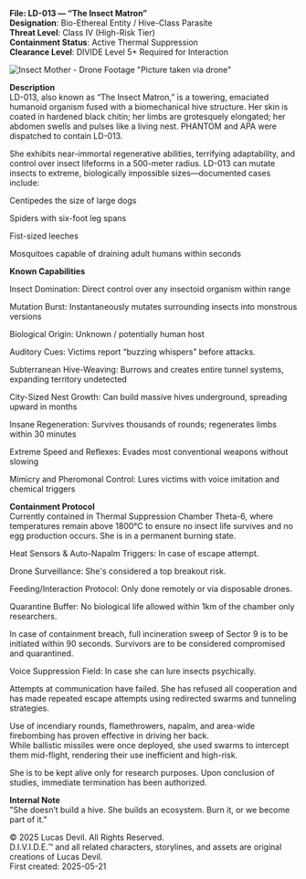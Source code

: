 **File: LD-013 — “The Insect Matron”**  
**Designation**: Bio-Ethereal Entity / Hive-Class Parasite  
**Threat Level**: Class IV (High-Risk Tier)  
**Containment Status**: Active Thermal Suppression  
**Clearance Level**: DIVIDE Level 5+ Required for Interaction  


![Insect Mother - Drone Footage](https://pbs.twimg.com/media/GrerbmQWMAAVC5b?format=jpg&name=large)
"Picture taken via drone"



**Description**  
LD-013, also known as “The Insect Matron,” is a towering, emaciated humanoid organism fused with a biomechanical hive structure. Her skin is coated in hardened black chitin; her limbs are grotesquely elongated; her abdomen swells and pulses like a living nest.  PHANTOM and APA were dispatched to contain LD-013.

She exhibits near-immortal regenerative abilities, terrifying adaptability, and control over insect lifeforms in a 500-meter radius. LD-013 can mutate insects to extreme, biologically impossible sizes—documented cases include:  

Centipedes the size of large dogs  

Spiders with six-foot leg spans  

Fist-sized leeches  

Mosquitoes capable of draining adult humans within seconds  

**Known Capabilities**  

Insect Domination: Direct control over any insectoid organism within range  

Mutation Burst: Instantaneously mutates surrounding insects into monstrous versions  

Biological Origin: Unknown / potentially human host  

Auditory Cues: Victims report “buzzing whispers” before attacks.  

Subterranean Hive-Weaving: Burrows and creates entire tunnel systems, expanding territory undetected  

City-Sized Nest Growth: Can build massive hives underground, spreading upward in months  

Insane Regeneration: Survives thousands of rounds; regenerates limbs within 30 minutes  

Extreme Speed and Reflexes: Evades most conventional weapons without slowing  

Mimicry and Pheromonal Control: Lures victims with voice imitation and chemical triggers  

**Containment Protocol**  
Currently contained in Thermal Suppression Chamber Theta-6, where temperatures remain above 1800°C to ensure no insect life survives and no egg production occurs. She is in a permanent burning state.  

Heat Sensors & Auto-Napalm Triggers: In case of escape attempt.  

Drone Surveillance: She's considered a top breakout risk.  

Feeding/Interaction Protocol: Only done remotely or via disposable drones.  

Quarantine Buffer: No biological life allowed within 1km of the chamber only researchers.  

In case of containment breach, full incineration sweep of Sector 9 is to be initiated within 90 seconds. Survivors are to be considered compromised and quarantined.  

Voice Suppression Field: In case she can lure insects psychically.  

Attempts at communication have failed. She has refused all cooperation and has made repeated escape attempts using redirected swarms and tunneling strategies.  

Use of incendiary rounds, flamethrowers, napalm, and area-wide firebombing has proven effective in driving her back.  
While ballistic missiles were once deployed, she used swarms to intercept them mid-flight, rendering their use inefficient and high-risk.  

She is to be kept alive only for research purposes. Upon conclusion of studies, immediate termination has been authorized.  

**Internal Note**  
"She doesn’t build a hive. She builds an ecosystem. Burn it, or we become part of it."  


© 2025 Lucas Devil. All Rights Reserved.  
D.I.V.I.D.E.™ and all related characters, storylines, and assets are original creations of Lucas Devil.  
First created: 2025-05-21  
